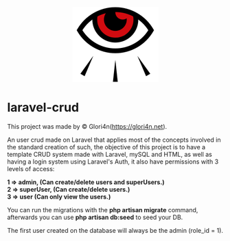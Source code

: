 <p align="center"><img src="https://github.com/glori4n/laravel-relationships-exercise/blob/master/public/images/glogo.png"></>

# laravel-crud
This project was made by © Glori4n(https://glori4n.net).

An user crud made on Laravel that applies most of the concepts involved in the standard creation of such, the objective of this project is to have a template CRUD system made with Laravel, mySQL and HTML, as well as having a login system using Laravel's Auth, it also have permissions with 3 levels of access:

<b>1 => admin, (Can create/delete users and superUsers.)<br>
2 => superUser, (Can create/delete users.)<br>
3 => user (Can only view the users.)<br></b>

You can run the migrations with the <b>php artisan migrate</b> command, afterwards you can use <b>php artisan db:seed</b> to seed your DB.

The first user created on the database will always be the admin (role_id = 1).
